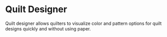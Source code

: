 # Quilt Designer

Quilt designer allows quilters to visualize color and pattern options for quilt designs quickly and without using paper.